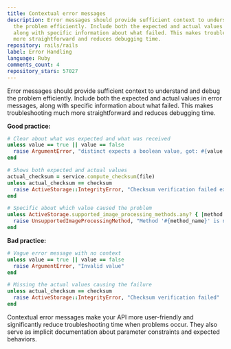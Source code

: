 ```yaml
---
title: Contextual error messages
description: Error messages should provide sufficient context to understand and debug
  the problem efficiently. Include both the expected and actual values in error messages,
  along with specific information about what failed. This makes troubleshooting much
  more straightforward and reduces debugging time.
repository: rails/rails
label: Error Handling
language: Ruby
comments_count: 4
repository_stars: 57027
---
```


Error messages should provide sufficient context to understand and debug the problem efficiently. Include both the expected and actual values in error messages, along with specific information about what failed. This makes troubleshooting much more straightforward and reduces debugging time.

**Good practice:**
```ruby
# Clear about what was expected and what was received
unless value == true || value == false
  raise ArgumentError, "distinct expects a boolean value, got: #{value.inspect}"
end

# Shows both expected and actual values
actual_checksum = service.compute_checksum(file) 
unless actual_checksum == checksum
  raise ActiveStorage::IntegrityError, "Checksum verification failed expecting #{checksum}, but downloaded file having #{actual_checksum}"
end

# Specific about which value caused the problem
unless ActiveStorage.supported_image_processing_methods.any? { |method| method_name == method }
  raise UnsupportedImageProcessingMethod, "Method '#{method_name}' is not supported. Supported methods: #{ActiveStorage.supported_image_processing_methods.join(', ')}"
end
```

**Bad practice:**
```ruby
# Vague error message with no context
unless value == true || value == false
  raise ArgumentError, "Invalid value"
end

# Missing the actual values causing the failure
unless actual_checksum == checksum
  raise ActiveStorage::IntegrityError, "Checksum verification failed"
end
```

Contextual error messages make your API more user-friendly and significantly reduce troubleshooting time when problems occur. They also serve as implicit documentation about parameter constraints and expected behaviors.
